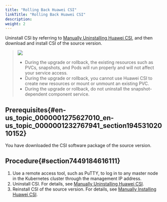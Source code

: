 ```yaml
---
title: "Rolling Back Huawei CSI"
linkTitle: "Rolling Back Huawei CSI"
description: 
weight: 2
---
```


Uninstall CSI by referring to  [Manually Uninstalling Huawei CSI](/docs/installation-and-deployment/uninstalling-huawei-csi/manually-uninstalling-huawei-csi), and then download and install CSI of the source version.

>![](/css-docs/public_sys-resources/en-us/icon-notice.gif)  
>-   During the upgrade or rollback, the existing resources such as PVCs, snapshots, and Pods will run properly and will not affect your service access.
>-   During the upgrade or rollback, you cannot use Huawei CSI to create new resources or mount or unmount an existing PVC.
>-   During the upgrade or rollback, do not uninstall the snapshot-dependent component service.

## Prerequisites{#en-us_topic_0000001275627010_en-us_topic_0000001232767941_section19453102010152}

You have downloaded the CSI software package of the source version.

## Procedure{#section7449184616111}

1.  Use a remote access tool, such as PuTTY, to log in to any master node in the Kubernetes cluster through the management IP address.
2.  Uninstall CSI. For details, see  [Manually Uninstalling Huawei CSI](/docs/installation-and-deployment/uninstalling-huawei-csi/manually-uninstalling-huawei-csi).
3.  Reinstall CSI of the source version. For details, see  [Manually Installing Huawei CSI](/docs/installation-and-deployment/installing-huawei-csi/manually-installing-huawei-csi).

